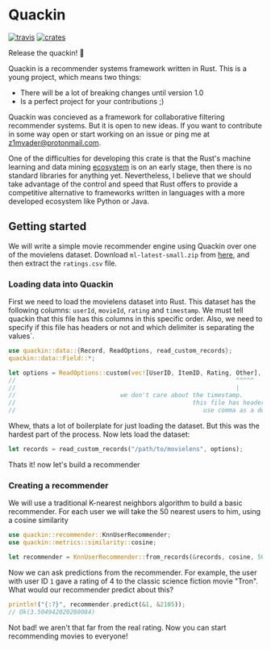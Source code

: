 # Quackin

[![travis](https://img.shields.io/travis/z1mvader/quackin.svg)](https://travis-ci.org/z1mvader/quackin)  [![crates](https://img.shields.io/crates/v/quackin.svg)](https://crates.io/crates/quackin)

Release the quackin! 🦆

Quackin is a recommender systems framework written in Rust. This is a young
project, which means two things:

- There will be a lot of breaking changes until version 1.0
- Is a perfect project for your contributions ;)

Quackin was concieved as a framework for collaborative filtering recommender
systems. But it is open to new ideas. If you want to contribute in some way
open or start working on an issue or ping me at z1mvader@protonmail.com.

One of the difficulties for developing this crate is that the Rust's machine
learning and data mining [ecosystem](http://www.arewelearningyet.com/) is on
an early stage, then there is no standard libraries for anything yet.
Nevertheless, I believe that we should take advantage of the control and speed
that Rust offers to provide a competitive alternative to frameworks written
in languages with a more developed ecosystem like Python or Java.

## Getting started
We will write a simple movie recommender engine using Quackin over one of
the movielens dataset. Download `ml-latest-small.zip` from
[here](https://grouplens.org/datasets/movielens/), and then extract the
`ratings.csv` file.

### Loading data into Quackin
First we need to load the movielens dataset into Rust. This dataset has the
following columns: `userId`, `movieId`, `rating` and `timestamp`. We must
tell quackin that this file has this columns in this specific order. Also,
we need to specify if this file has headers or not and which delimiter is
separating the values`.

```rust
use quackin::data::{Record, ReadOptions, read_custom_records};
quackin::data::Field::*;

let options = ReadOptions::custom(vec![UserID, ItemID, Rating, Other], true, ',');
//                                                             ^^^^^   ^^^^  ^^^
//                                                             |       |     |
//                             we don't care about the timestamp.      |     |
//                                                 this file has headers.    |
//                                                    use comma as a delimiter.
```
Whew, thats a lot of boilerplate for just loading the dataset. But this was
the hardest part of the process. Now lets load the dataset:

```rust
let records = read_custom_records("/path/to/movielens", options);
```
Thats it! now let's build a recommender

### Creating a recommender
We will use a traditional K-nearest neighbors algorithm to build a basic
recommender. For each user we will take the 50 nearest users to him,
using a cosine similarity

```rust
use quackin::recommender::KnnUserRecommender;
use quackin::metrics::similarity::cosine;

let recommender = KnnUserRecommender::from_records(&records, cosine, 50);
```
Now we can ask predictions from the recommender. For example, the user with
user ID `1` gave a rating of 4 to the classic science fiction movie "Tron".
What would our recommender predict about this?

```rust
println!("{:?}", recommender.predict(&1, &2105));
// Ok(3.504942020280084)
```
Not bad! we aren't that far from the real rating. Now you can start recommending
movies to everyone!

